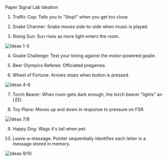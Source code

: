 Paper Signal Lab Ideation

1) Traffic Cop: Tells you to "Stop!" when you get too close.

2) Snake Charmer: Snake moves side-to-side when music is played.

3) Rising Sun: Sun rises as more light enters the room.

![Ideas 1-3](https://github.com/MattD18/IDD-Fa18-Lab4/blob/master/IMG_2369.JPG)

4) Goalie Challenge: Test your timing against the motor-powered goalie.

5) Beer Olympics Referee: Officiated pregames.

6) Wheel of Fortune: Arrows stops when button is pressed.

![Ideas 4-6](https://github.com/MattD18/IDD-Fa18-Lab4/blob/master/IMG_2370.JPG)

7) Torch Bearer: When room gets dark enough, the torch bearer "lights" an LED. 

8) Toy Plane: Moves up and down in response to pressure on FSR.

![Ideas 7/8](https://github.com/MattD18/IDD-Fa18-Lab4/blob/master/IMG_2370.JPG)

9) Happy Dog: Wags it's tail when pet.

10) Leave-a-message: Pointer sequentially identifies each letter in a message stored in memory.

![Ideas 9/10](https://github.com/MattD18/IDD-Fa18-Lab4/blob/master/IMG_2370.JPG)
